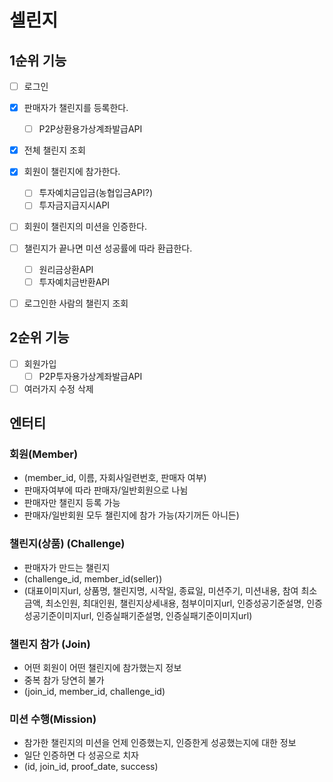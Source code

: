 # 셀린지

## 1순위 기능

- [ ] 로그인
- [x] 판매자가 챌린지를 등록한다.
  - [ ] P2P상환용가상계좌발급API
- [x] 전체 챌린지 조회
- [x] 회원이 챌린지에 참가한다.
  - [ ] 투자예치금입금(농협입금API?)
  - [ ] 투자금지급지시API
- [ ] 회원이 챌린지의 미션을 인증한다.
- [ ] 챌린지가 끝나면 미션 성공률에 따라 환급한다.
  - [ ] 원리금상환API
  - [ ] 투자예치금반환API
- [ ] 로그인한 사람의 챌린지 조회


## 2순위 기능

- [ ] 회원가입
  - [ ] P2P투자용가상계좌발급API
- [ ] 여러가지 수정 삭제

## 엔터티

### 회원(Member)

- (member_id, 이름, 자회사일련번호, 판매자 여부)
- 판매자여부에 따라 판매자/일반회원으로 나뉨
- 판매자만 챌린지 등록 가능
- 판매자/일반회원 모두 챌린지에 참가 가능(자기꺼든 아니든)

### 챌린지(상품) (Challenge)

- 판매자가 만드는 챌린지
- (challenge_id, member_id(seller))
- (대표이미지url, 상품명, 챌린지명, 시작일, 종료일,
 미션주기, 미션내용, 참여 최소 금액, 최소인원, 최대인원,
 챌린지상세내용, 첨부이미지url, 인증성공기준설명, 인증성공기준이미지url, 인증실패기준설명, 인증실패기준이미지url)
 
### 챌린지 참가 (Join)

- 어떤 회원이 어떤 챌린지에 참가했는지 정보
- 중복 참가 당연히 불가
- (join_id, member_id, challenge_id)

### 미션 수행(Mission)

- 참가한 챌린지의 미션을 언제 인증했는지, 인증한게 성공했는지에 대한 정보
- 일단 인증하면 다 성공으로 치자
- (id, join_id, proof_date, success)
